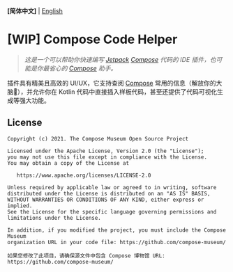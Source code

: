 **[简体中文]** | [English](README.en.md)

# [WIP] Compose Code Helper

<!--description start-->
> *这是一个可以帮助你快速编写 [Jetpack](https://developer.android.com/jetpack/compose) [Compose](https://www.jetbrains.com/lp/compose-mpp/) 代码的 IDE 插件，也可能是你最省心的 [Compose](https://www.jetbrains.com/lp/compose-mpp/) 助手。*

插件具有精美且高效的 UI/UX，它支持查阅 [Compose](https://developer.android.com/jetpack/compose) 常用的信息（解放你的大脑🧠），并允许你在 Kotlin 代码中直接插入样板代码，甚至还提供了代码可视化生成等强大功能。
<!--description end-->



## License

<!--license start-->
```
Copyright (c) 2021. The Compose Museum Open Source Project

Licensed under the Apache License, Version 2.0 (the "License");
you may not use this file except in compliance with the License.
You may obtain a copy of the License at

   https://www.apache.org/licenses/LICENSE-2.0

Unless required by applicable law or agreed to in writing, software
distributed under the License is distributed on an "AS IS" BASIS,
WITHOUT WARRANTIES OR CONDITIONS OF ANY KIND, either express or implied.
See the License for the specific language governing permissions and
limitations under the License.

In addition, if you modified the project, you must include the Compose Museum
organization URL in your code file: https://github.com/compose-museum/

如果您修改了此项目，请确保源文件中包含 Compose 博物馆 URL: https://github.com/compose-museum/
```
<!--license end-->